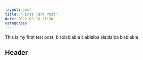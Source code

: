 ```yaml
---
layout: post
title: "First Test Post"
date: 2022-08-10 11:30
categories: 
---
```


This is my first test post.
blablablabla
blablalba
blablalba
blablabla

## Header
